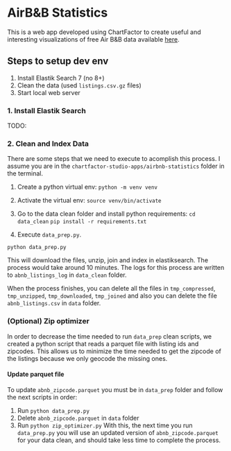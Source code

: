 # AirB&B Statistics

This is a web app developed using ChartFactor to create useful and interesting visualizations of free Air B&B data available [here](http://insideairbnb.com/get-the-data/).

## Steps to setup dev env
1. Install Elastik Search 7 (no 8+)
2. Clean the data (used `listings.csv.gz` files)
3. Start local web server

### 1. Install Elastik Search
TODO:

### 2. Clean and Index Data
There are some steps that we need to execute to acomplish this process. I assume you are in the `chartfactor-studio-apps/airbnb-statistics` folder in the terminal.

1. Create a python virtual env:
`python -m venv venv`

2. Activate the virtual env:
`source venv/bin/activate`

3. Go to the data clean folder and install python requirements:
`cd data_clean`
`pip install -r requirements.txt`

4. Execute `data_prep.py`.

`python data_prep.py`

This will download the files, unzip, join and index in elastiksearch. The process would take around 10 minutes. The logs for this process are written to `abnb_listings_log` in `data_clean` folder.

When the process finishes, you can delete all the files in `tmp_compressed`, `tmp_unzipped`, `tmp_downloaded`, `tmp_joined` and also you can delete the file `abnb_listings.csv` in `data` folder.

### (Optional) Zip optimizer
In order to decrease the time needed to run `data_prep` clean scripts, we created a python script that reads a parquet file with listing ids and zipcodes. This allows us to minimize the time needed to get the zipcode of the listings because we only geocode the missing ones.

#### Update parquet file
To update `abnb_zipcode.parquet` you must be in `data_prep` folder and follow the next scripts in order:
1. Run `python data_prep.py`
2. Delete `abnb_zipcode.parquet` in `data` folder
2. Run `python zip_optimizer.py`
With this, the next time you run `data_prep.py` you will use an updated version of `abnb_zipcode.parquet` for your data clean, and should take less time to complete the process.